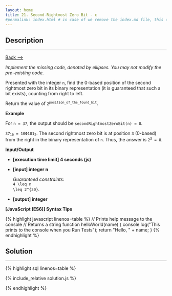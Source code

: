 ```yaml
---
layout: home
title: 21. Second-Rightmost Zero Bit - c
#permalink: index.html # in case of we remove the index.md file, this doc will be the index page
---
```


<div class="row">
<div class="columnStmt" markdown="1">

## Description

---

[Back --> ](../README.md)

_Implement the missing code, denoted by ellipses. You may not modify the pre-existing code._

Presented with the integer <code>n</code>, find the 0-based position of the second rightmost zero bit in its binary representation (it is guaranteed that such a bit exists), counting from right to left.

Return the value of <code>2<sup>position_of_the_found_bit</sup></code>.

**Example**

For <code>n = 37</code>, the output should be
<code>secondRightmostZeroBit(n) = 8</code>.

<code>37<sub>10</sub> = 10<b>0</b>101<sub>2</sub></code>. The second rightmost zero bit is at position <code>3</code> (0-based) from the right in the binary representation of <code>n</code>.
Thus, the answer is <code>2<sup>3</sup> = 8</code>.

**Input/Output**

- **[execution time limit] 4 seconds (js)**

- **[input] integer n**

  _Guaranteed constraints:_<br>
  <code type='math/tex'>4 \leq n \leq 2^{30}</code>.

- **[output] integer**

**[JavaScript (ES6)] Syntax Tips**

{% highlight javascript linenos=table %}
// Prints help message to the console
// Returns a string
function helloWorld(name) {
console.log("This prints to the console when you Run Tests");
return "Hello, " + name;
}
{% endhighlight %}

</div>
<div class="columnSol" markdown="1">

## Solution

---

{% highlight sql linenos=table %}

{% include_relative solution.js %}

{% endhighlight %}

</div>
</div>
